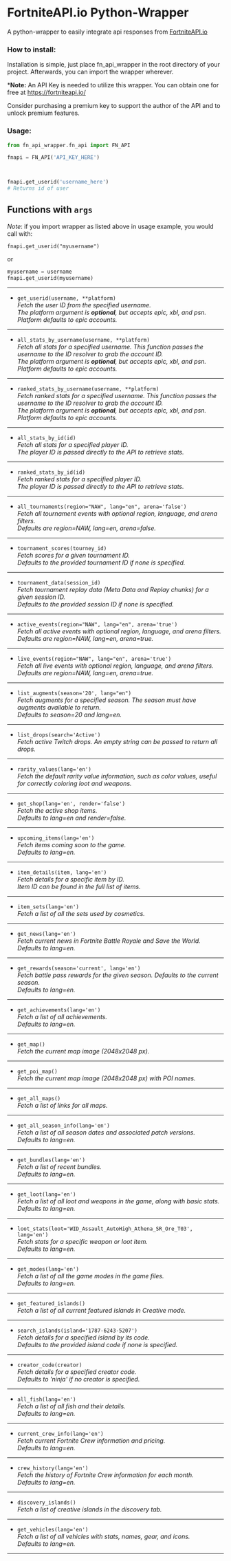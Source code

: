 # FortniteAPI.io Python-Wrapper

A python-wrapper to easily integrate api responses from [FortniteAPI.io][fnapiio-link]

### How to install:

Installation is simple, just place fn_api_wrapper in the root directory of your project. Afterwards, you can import the wrapper wherever.

***Note:** An API Key is needed to utilize this wrapper. You can obtain one for free at 
https://fortniteapi.io/ 

Consider purchasing a premium key to support the author of the API and to unlock premium features. 

### Usage:

```python
from fn_api_wrapper.fn_api import FN_API

fnapi = FN_API('API_KEY_HERE')



fnapi.get_userid('username_here')
# Returns id of user
```

## Functions with `args`
*Note*: if you import wrapper as listed above in usage example, you would call with:


`fnapi.get_userid("myusername")` 

or
```python
myusername = username 
fnapi.get_userid(myusername)
```






---

- `get_userid(username, **platform)`  
  *Fetch the user ID from the specified username.*  
  *The platform argument is **optional**, but accepts epic, xbl, and psn. Platform defaults to epic accounts.*

---

- `all_stats_by_username(username, **platform)`  
  *Fetch all stats for a specified username. This function passes the username to the ID resolver to grab the account ID.*  
  *The platform argument is **optional**, but accepts epic, xbl, and psn. Platform defaults to epic accounts.*

---

- `ranked_stats_by_username(username, **platform)`  
  *Fetch ranked stats for a specified username. This function passes the username to the ID resolver to grab the account ID.*  
  *The platform argument is **optional**, but accepts epic, xbl, and psn. Platform defaults to epic accounts.*

---

- `all_stats_by_id(id)`  
  *Fetch all stats for a specified player ID.*  
  *The player ID is passed directly to the API to retrieve stats.*

---

- `ranked_stats_by_id(id)`  
  *Fetch ranked stats for a specified player ID.*  
  *The player ID is passed directly to the API to retrieve stats.*

---

- `all_tournaments(region="NAW", lang="en", arena='false')`  
  *Fetch all tournament events with optional region, language, and arena filters.*  
  *Defaults are region=NAW, lang=en, arena=false.*

---

- `tournament_scores(tourney_id)`  
  *Fetch scores for a given tournament ID.*  
  *Defaults to the provided tournament ID if none is specified.*

---

- `tournament_data(session_id)`  
  *Fetch tournament replay data (Meta Data and Replay chunks) for a given session ID.*  
  *Defaults to the provided session ID if none is specified.*

---

- `active_events(region="NAW", lang="en", arena='true')`  
  *Fetch all active events with optional region, language, and arena filters.*  
  *Defaults are region=NAW, lang=en, arena=true.*

---

- `live_events(region="NAW", lang="en", arena='true')`  
  *Fetch all live events with optional region, language, and arena filters.*  
  *Defaults are region=NAW, lang=en, arena=true.*

---

- `list_augments(season='20', lang="en")`  
  *Fetch augments for a specified season. The season must have augments available to return.*  
  *Defaults to season=20 and lang=en.*

---

- `list_drops(search='Active')`  
  *Fetch active Twitch drops. An empty string can be passed to return all drops.*

---

- `rarity_values(lang='en')`  
  *Fetch the default rarity value information, such as color values, useful for correctly coloring loot and weapons.*  

---

- `get_shop(lang='en', render='false')`  
  *Fetch the active shop items.*  
  *Defaults to lang=en and render=false.*

---

- `upcoming_items(lang='en')`  
  *Fetch items coming soon to the game.*  
  *Defaults to lang=en.*

---

- `item_details(item, lang='en')`  
  *Fetch details for a specific item by ID.*  
  *Item ID can be found in the full list of items.*

---

- `item_sets(lang='en')`  
  *Fetch a list of all the sets used by cosmetics.*

---

- `get_news(lang='en')`  
  *Fetch current news in Fortnite Battle Royale and Save the World.*  
  *Defaults to lang=en.*

---

- `get_rewards(season='current', lang='en')`  
  *Fetch battle pass rewards for the given season. Defaults to the current season.*  
  *Defaults to lang=en.*

---

- `get_achievements(lang='en')`  
  *Fetch a list of all achievements.*  
  *Defaults to lang=en.*

---

- `get_map()`  
  *Fetch the current map image (2048x2048 px).*

---

- `get_poi_map()`  
  *Fetch the current map image (2048x2048 px) with POI names.*

---

- `get_all_maps()`  
  *Fetch a list of links for all maps.*

---

- `get_all_season_info(lang='en')`  
  *Fetch a list of all season dates and associated patch versions.*  
  *Defaults to lang=en.*

---

- `get_bundles(lang='en')`  
  *Fetch a list of recent bundles.*  
  *Defaults to lang=en.*

---

- `get_loot(lang='en')`  
  *Fetch a list of all loot and weapons in the game, along with basic stats.*  
  *Defaults to lang=en.*

---

- `loot_stats(loot='WID_Assault_AutoHigh_Athena_SR_Ore_T03', lang='en')`  
  *Fetch stats for a specific weapon or loot item.*  
  *Defaults to lang=en.*

---

- `get_modes(lang='en')`  
  *Fetch a list of all the game modes in the game files.*  
  *Defaults to lang=en.*

---

- `get_featured_islands()`  
  *Fetch a list of all current featured islands in Creative mode.*

---

- `search_islands(island='1787-6243-5207')`  
  *Fetch details for a specified island by its code.*  
  *Defaults to the provided island code if none is specified.*

---

- `creator_code(creator)`  
  *Fetch details for a specified creator code.*  
  *Defaults to 'ninja' if no creator is specified.*

---

- `all_fish(lang='en')`  
  *Fetch a list of all fish and their details.*  
  *Defaults to lang=en.*

---

- `current_crew_info(lang='en')`  
  *Fetch current Fortnite Crew information and pricing.*  
  *Defaults to lang=en.*

---

- `crew_history(lang='en')`  
  *Fetch the history of Fortnite Crew information for each month.*  
  *Defaults to lang=en.*

---

- `discovery_islands()`  
  *Fetch a list of creative islands in the discovery tab.*

---

- `get_vehicles(lang='en')`  
  *Fetch a list of all vehicles with stats, names, gear, and icons.*  
  *Defaults to lang=en.*

---















[fnapiio-link]: https://fortniteapi.io/
